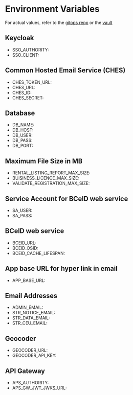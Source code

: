 # Environment Variables

For actual values, refer to the [gitops repo](https://github.com/bcgov-c/tenant-gitops-b0471a/tree/develop/deploy) or the [vault](https://vault.developer.gov.bc.ca/ui/vault/auth?namespace=platform-services&with=oidc)

## Keycloak

* SSO_AUTHORITY:
* SSO_CLIENT:

## Common Hosted Email Service (CHES)

* CHES_TOKEN_URL:
* CHES_URL:
* CHES_ID:
* CHES_SECRET:

## Database

* DB_NAME:
* DB_HOST:
* DB_USER:
* DB_PASS:
* DB_PORT:

## Maximum File Size in MB

* RENTAL_LISTING_REPORT_MAX_SIZE:
* BUISINESS_LICENCE_MAX_SIZE:
* VALIDATE_REGISTRATION_MAX_SIZE:

## Service Account for BCeID web service

* SA_USER:
* SA_PASS:

## BCeID web service

* BCEID_URL:
* BCEID_OSID:
* BCEID_CACHE_LIFESPAN:

## App base URL for hyper link in email

* APP_BASE_URL:

## Email Addresses

* ADMIN_EMAIL:
* STR_NOTICE_EMAIL:
* STR_DATA_EMAIL:
* STR_CEU_EMAIL:

## Geocoder

* GEOCODER_URL:
* GEOCODER_API_KEY:

## API Gateway

* APS_AUTHORITY:
* APS_GW_JWT_JWKS_URL:
